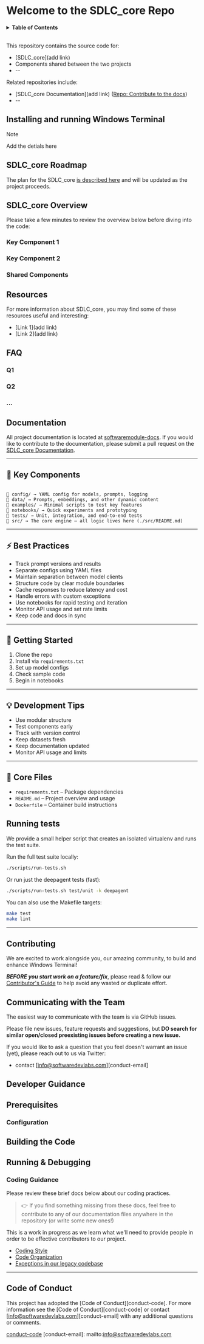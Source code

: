 

# Welcome to the SDLC_core Repo

<details>
  <summary><strong>Table of Contents</strong></summary>

- [Installing and running Windows Terminal](#installing-and-running-windows-terminal)
- [Module Roadmap](#SDLC_core-roadmap)
- [SDLC_core Overview](#terminal--console-overview)
  - [Key Component 1](#key-component-1)
  - [Key Component 2](#key-component-2)
  - [Shared Components](#shared-components)
- [Resources](#resources)
- [FAQ](#faq)
- [Documentation](#documentation)
- [Contributing](#contributing)
- [Communicating with the Team](#communicating-with-the-team)
- [Developer Guidance](#developer-guidance)
- [Prerequisites](#prerequisites)
- [Building the Code](#building-the-code)
- [Running \& Debugging](#running--debugging)
  - [Coding Guidance](#coding-guidance)
- [Code of Conduct](#code-of-conduct)

</details>

<br />

This repository contains the source code for:

* [SDLC_core](add link)
* Components shared between the two projects
* --

Related repositories include:

* [SDLC_core Documentation](add link)
  ([Repo: Contribute to the docs](https://github.com/SoftwareDevLabs))
* --

## Installing and running Windows Terminal

> [!NOTE]
> Add the detials here

## SDLC_core Roadmap

The plan for the SDLC_core [is described here](./doc/roadmap-20xx.md) and
will be updated as the project proceeds.

## SDLC_core Overview

Please take a few minutes to review the overview below before diving into the
code:

### Key Component 1



### Key Component 2



### Shared Components




## Resources

For more information about SDLC_core, you may find some of these
resources useful and interesting:

* [Link 1](add link)
* [Link 2](add link)


## FAQ

### Q1
### Q2
### ...

## Documentation

All project documentation is located at [softwaremodule-docs](./doc/). If you would like
to contribute to the documentation, please submit a pull request on the [SDLC_core
Documentation](https://github.com/SoftwareDevLabs).

---

## 🔧 Key Components

```

📁 config/ → YAML config for models, prompts, logging
📁 data/ → Prompts, embeddings, and other dynamic content
📁 examples/ → Minimal scripts to test key features
📁 notebooks/ → Quick experiments and prototyping
📁 tests/ → Unit, integration, and end-to-end tests
📁 src/ → The core engine — all logic lives here (./src/README.md)

```
---

## ⚡ Best Practices

- Track prompt versions and results  
- Separate configs using YAML files
- Maintain separation between model clients
- Structure code by clear module boundaries  
- Cache responses to reduce latency and cost  
- Handle errors with custom exceptions  
- Use notebooks for rapid testing and iteration  
- Monitor API usage and set rate limits  
- Keep code and docs in sync  

---

## 🧭 Getting Started

1. Clone the repo  
2. Install via `requirements.txt`  
3. Set up model configs  
4. Check sample code  
5. Begin in notebooks  

---

## 💡 Development Tips

- Use modular structure  
- Test components early  
- Track with version control  
- Keep datasets fresh  
- Keep documentation updated
- Monitor API usage and limits 

---

## 📁 Core Files

- `requirements.txt` – Package dependencies  
- `README.md` – Project overview and usage  
- `Dockerfile` – Container build instructions  

## Running tests

We provide a small helper script that creates an isolated virtualenv and runs the test suite.

Run the full test suite locally:

```bash
./scripts/run-tests.sh
```

Or run just the deepagent tests (fast):

```bash
./scripts/run-tests.sh test/unit -k deepagent
```

You can also use the Makefile targets:

```bash
make test
make lint
```

---

## Contributing

We are excited to work alongside you, our amazing community, to build and
enhance Windows Terminal\!

***BEFORE you start work on a feature/fix***, please read & follow our [Contributor's Guide](./CONTRIBUTING.md) to
help avoid any wasted or duplicate effort.

## Communicating with the Team

The easiest way to communicate with the team is via GitHub issues.

Please file new issues, feature requests and suggestions, but **DO search for similar open/closed preexisting issues before creating a new issue.**

If you would like to ask a question that you feel doesn't warrant an issue (yet), please reach out to us via Twitter:

* contact [info@softwaredevlabs.com][conduct-email]

## Developer Guidance

## Prerequisites


### Configuration


## Building the Code


## Running & Debugging


### Coding Guidance

Please review these brief docs below about our coding practices.

> 👉 If you find something missing from these docs, feel free to contribute to
> any of our documentation files anywhere in the repository (or write some new
> ones!)

This is a work in progress as we learn what we'll need to provide people in
order to be effective contributors to our project.

* [Coding Style](./doc/STYLE.md)
* [Code Organization](./doc/ORGANIZATION.md)
* [Exceptions in our legacy codebase](./doc/EXCEPTIONS.md)

---

## Code of Conduct

This project has adopted the [Code of Conduct][conduct-code]. For more information see the [Code of Conduct][conduct-code] or contact [info@softwaredevlabs.com][conduct-email] with any additional questions or comments.

[conduct-code](./CODE_OF_CONDUCT.md)
[conduct-email]: mailto:info@softwaredevlabs.com
